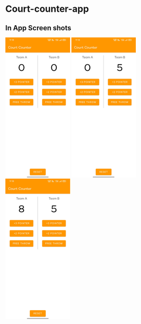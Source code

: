 # Court-counter-app
## In App Screen shots
<img width="40%" src="https://github.com/PriyanshuPundhir/Court-counter-app/blob/master/sccreenshots/1.jpeg" /> 
<img width="40%" src="https://github.com/PriyanshuPundhir/Court-counter-app/blob/master/sccreenshots/2.jpeg" /> 
<img width="40%" src="https://github.com/PriyanshuPundhir/Court-counter-app/blob/master/sccreenshots/3.jpeg" /> 
